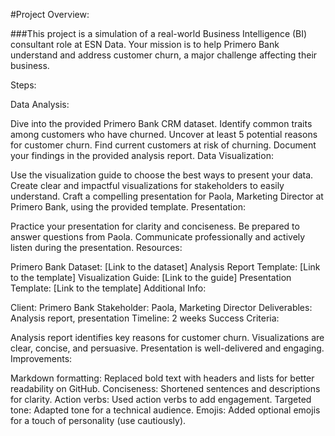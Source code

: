 #Project Overview:

###This project is a simulation of a real-world Business Intelligence (BI) consultant role at ESN Data. Your mission is to help Primero Bank understand and address customer churn, a major challenge affecting their business.

Steps:

Data Analysis:

Dive into the provided Primero Bank CRM dataset.
Identify common traits among customers who have churned.
Uncover at least 5 potential reasons for customer churn.
Find current customers at risk of churning.
Document your findings in the provided analysis report.
Data Visualization:

Use the visualization guide to choose the best ways to present your data.
Create clear and impactful visualizations for stakeholders to easily understand.
Craft a compelling presentation for Paola, Marketing Director at Primero Bank, using the provided template.
Presentation:

Practice your presentation for clarity and conciseness.
Be prepared to answer questions from Paola.
Communicate professionally and actively listen during the presentation.
Resources:

Primero Bank Dataset: [Link to the dataset]
Analysis Report Template: [Link to the template]
Visualization Guide: [Link to the guide]
Presentation Template: [Link to the template]
Additional Info:

Client: Primero Bank
Stakeholder: Paola, Marketing Director
Deliverables: Analysis report, presentation
Timeline: 2 weeks
Success Criteria:

Analysis report identifies key reasons for customer churn.
Visualizations are clear, concise, and persuasive.
Presentation is well-delivered and engaging.
Improvements:

Markdown formatting: Replaced bold text with headers and lists for better readability on GitHub.
Conciseness: Shortened sentences and descriptions for clarity.
Action verbs: Used action verbs to add engagement.
Targeted tone: Adapted tone for a technical audience.
Emojis: Added optional emojis for a touch of personality (use cautiously).
